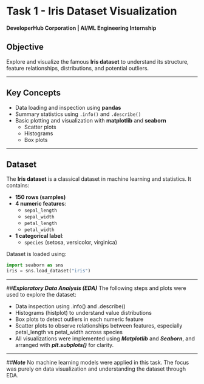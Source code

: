 # Task 1 - Iris Dataset Visualization  
**DeveloperHub Corporation | AI/ML Engineering Internship**

## Objective  
Explore and visualize the famous **Iris dataset** to understand its structure, feature relationships, distributions, and potential outliers.

---

## Key Concepts  
- Data loading and inspection using **pandas**
- Summary statistics using `.info()` and `.describe()`
- Basic plotting and visualization with **matplotlib** and **seaborn**
  - Scatter plots
  - Histograms
  - Box plots

---

## Dataset  
The **Iris dataset** is a classical dataset in machine learning and statistics. It contains:

- **150 rows (samples)**
- **4 numeric features**:
  - `sepal_length`
  - `sepal_width`
  - `petal_length`
  - `petal_width`
- **1 categorical label**:
  - `species` (setosa, versicolor, virginica)

Dataset is loaded using:
```python
import seaborn as sns
iris = sns.load_dataset("iris")

```
---
##***Exploratory Data Analysis (EDA)***
The following steps and plots were used to explore the dataset:
- Data inspection using .info() and .describe()
- Histograms (histplot) to understand value distributions
- Box plots to detect outliers in each numeric feature
- Scatter plots to observe relationships between features, especially petal_length vs petal_width across species
- All visualizations were implemented using ***Matplotlib*** and ***Seaborn***, and arranged with ***plt.subplots()*** for clarity.

---

##***Note***
No machine learning models were applied in this task. The focus was purely on data visualization and understanding the dataset through EDA.


